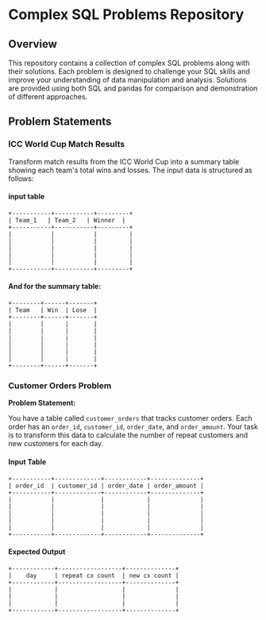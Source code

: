 # Complex SQL Problems Repository

## Overview

This repository contains a collection of complex SQL problems along with their solutions. Each problem is designed to challenge your SQL skills and improve your understanding of data manipulation and analysis. Solutions are provided using both SQL and pandas for comparison and demonstration of different approaches.

## Problem Statements

### ICC World Cup Match Results

Transform match results from the ICC World Cup into a summary table showing each team's total wins and losses. The input data is structured as follows:

#### input table

``` 
+-----------+-----------+---------+
| Team_1   | Team_2   | Winner  |
+-----------+-----------+---------+
|           |           |         |
|           |           |         |
|           |           |         |
|           |           |         |
|           |           |         |
+-----------+-----------+---------+
```

#### And for the summary table:

```
+--------+------+-------+
| Team   | Win  | Lose  |
+--------+------+-------+
|        |      |       |
|        |      |       |
|        |      |       |
|        |      |       |
|        |      |       |
|        |      |       |
+--------+------+-------+
```



### Customer Orders Problem

**Problem Statement:**

You have a table called `customer_orders` that tracks customer orders. Each order has an `order_id`, `customer_id`, `order_date`, and `order_amount`. Your task is to transform this data to calculate the number of repeat customers and new customers for each day.

#### Input Table

```
+-----------+-------------+------------+--------------+
| order_id  | customer_id | order_date | order_amount |
+-----------+-------------+------------+--------------+
|           |             |            |              |
|           |             |            |              |
|           |             |            |              |
|           |             |            |              |
|           |             |            |              |
+-----------+-------------+------------+--------------+
```

#### Expected Output

```
+------------+------------------+--------------+
|    day     | repeat cx count  | new cx count |
+------------+------------------+--------------+
|            |                  |              |
|            |                  |              |
|            |                  |              |
+------------+------------------+--------------+
```

